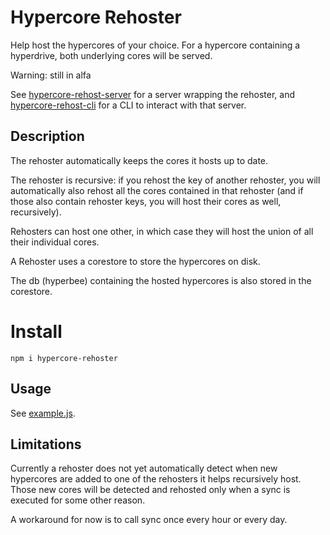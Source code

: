 # Hypercore Rehoster

Help host the hypercores of your choice.
For a hypercore containing a hyperdrive, both underlying cores will be served.

Warning: still in alfa

See [hypercore-rehost-server](https://gitlab.com/HDegroote/hypercore-rehost-server) for a server wrapping the rehoster, and [hypercore-rehost-cli](https://gitlab.com/HDegroote/hypercore-rehost-cli) for a CLI to interact with that server.

## Description

The rehoster automatically keeps the cores it hosts up to date.

The rehoster is recursive: if you rehost the key of another rehoster, you will automatically
also rehost all the cores contained in that rehoster (and if those also contain rehoster keys, you will host their cores as well, recursively).

Rehosters can host one other, in which case they will host the union of all their individual cores.

A Rehoster uses a corestore to store the hypercores on disk.

The db (hyperbee) containing the hosted hypercores is also stored in the corestore.

# Install

`npm i hypercore-rehoster`

## Usage

See [example.js](example.js).

## Limitations

Currently a rehoster does not yet automatically detect when new hypercores are added
to one of the rehosters it helps recursively host.
Those new cores will be detected and rehosted only when a sync is executed for some other reason.

A workaround for now is to call sync once every hour or every day.
